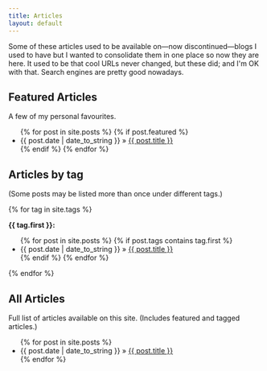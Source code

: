 ```yaml
---
title: Articles
layout: default
---
```


Some of these articles used to be available on&mdash;now discontinued&mdash;blogs I used
to have but I wanted to consolidate them in one place so now they are here. It used to be
that cool URLs never changed, but these did; and I'm OK with that. Search engines are
pretty good nowadays.

## Featured Articles

A few of my personal favourites.

<ul class="posts">
  {% for post in site.posts %}
    {% if post.featured %}
      <li><span>{{ post.date | date_to_string }} </span>&raquo; <a href="{{ post.url }}">{{ post.title }}</a></li>
    {% endif %}
  {% endfor %}
</ul>

## Articles by tag

(Some posts may be listed more than once under different tags.)

{% for tag in site.tags %}

**{{ tag.first }}:**

<ul class="posts">
  {% for post in site.posts %}
    {% if post.tags contains tag.first %}
      <li><span>{{ post.date | date_to_string }} </span>&raquo; <a href="{{ post.url }}">{{ post.title }}</a></li>
    {% endif %}
  {% endfor %}
</ul>

{% endfor %}

## All Articles

Full list of articles available on this site. (Includes featured and tagged articles.)

<ul class="posts">
  {% for post in site.posts %}
    <li><span>{{ post.date | date_to_string }} </span>&raquo; <a href="{{ post.url }}">{{ post.title }}</a></li>
  {% endfor %}
</ul>
